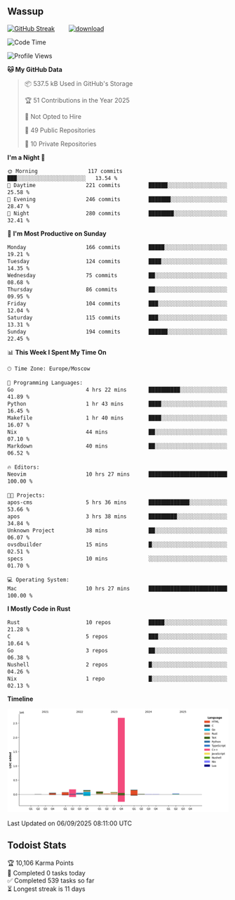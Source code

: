 ## Wassup

<!--
-->

[![GitHub Streak](http://github-readme-streak-stats.herokuapp.com?user=archeoss&theme=shades-of-purple&hide_border=true&date_format=j%20M%5B%20Y%5D)](https://git.io/streak-stats)&nbsp;&nbsp;&nbsp;&nbsp;&nbsp;&nbsp;&nbsp;&nbsp;[![download](https://user-images.githubusercontent.com/68448737/147796309-d8b65b1d-4dde-40d9-b03a-2b42aaa6cd43.jpeg)
](http://bmstu.ru/)

<!--START_SECTION:waka-->
![Code Time](http://img.shields.io/badge/Code%20Time-4%2C001%20hrs%2010%20mins-blue)

![Profile Views](http://img.shields.io/badge/Profile%20Views-0-blue)

**🐱 My GitHub Data** 

> 📦 537.5 kB Used in GitHub's Storage 
 > 
> 🏆 51 Contributions in the Year 2025
 > 
> 🚫 Not Opted to Hire
 > 
> 📜 49 Public Repositories 
 > 
> 🔑 10 Private Repositories 
 > 
**I'm a Night 🦉** 

```text
🌞 Morning                117 commits         ███░░░░░░░░░░░░░░░░░░░░░░   13.54 % 
🌆 Daytime                221 commits         ██████░░░░░░░░░░░░░░░░░░░   25.58 % 
🌃 Evening                246 commits         ███████░░░░░░░░░░░░░░░░░░   28.47 % 
🌙 Night                  280 commits         ████████░░░░░░░░░░░░░░░░░   32.41 % 
```
📅 **I'm Most Productive on Sunday** 

```text
Monday                   166 commits         █████░░░░░░░░░░░░░░░░░░░░   19.21 % 
Tuesday                  124 commits         ████░░░░░░░░░░░░░░░░░░░░░   14.35 % 
Wednesday                75 commits          ██░░░░░░░░░░░░░░░░░░░░░░░   08.68 % 
Thursday                 86 commits          ██░░░░░░░░░░░░░░░░░░░░░░░   09.95 % 
Friday                   104 commits         ███░░░░░░░░░░░░░░░░░░░░░░   12.04 % 
Saturday                 115 commits         ███░░░░░░░░░░░░░░░░░░░░░░   13.31 % 
Sunday                   194 commits         ██████░░░░░░░░░░░░░░░░░░░   22.45 % 
```


📊 **This Week I Spent My Time On** 

```text
🕑︎ Time Zone: Europe/Moscow

💬 Programming Languages: 
Go                       4 hrs 22 mins       ██████████░░░░░░░░░░░░░░░   41.89 % 
Python                   1 hr 43 mins        ████░░░░░░░░░░░░░░░░░░░░░   16.45 % 
Makefile                 1 hr 40 mins        ████░░░░░░░░░░░░░░░░░░░░░   16.07 % 
Nix                      44 mins             ██░░░░░░░░░░░░░░░░░░░░░░░   07.10 % 
Markdown                 40 mins             ██░░░░░░░░░░░░░░░░░░░░░░░   06.52 % 

🔥 Editors: 
Neovim                   10 hrs 27 mins      █████████████████████████   100.00 % 

🐱‍💻 Projects: 
apos-cms                 5 hrs 36 mins       █████████████░░░░░░░░░░░░   53.66 % 
apos                     3 hrs 38 mins       █████████░░░░░░░░░░░░░░░░   34.84 % 
Unknown Project          38 mins             ██░░░░░░░░░░░░░░░░░░░░░░░   06.07 % 
ovsdbuilder              15 mins             █░░░░░░░░░░░░░░░░░░░░░░░░   02.51 % 
specs                    10 mins             ░░░░░░░░░░░░░░░░░░░░░░░░░   01.70 % 

💻 Operating System: 
Mac                      10 hrs 27 mins      █████████████████████████   100.00 % 
```

**I Mostly Code in Rust** 

```text
Rust                     10 repos            █████░░░░░░░░░░░░░░░░░░░░   21.28 % 
C                        5 repos             ███░░░░░░░░░░░░░░░░░░░░░░   10.64 % 
Go                       3 repos             ██░░░░░░░░░░░░░░░░░░░░░░░   06.38 % 
Nushell                  2 repos             █░░░░░░░░░░░░░░░░░░░░░░░░   04.26 % 
Nix                      1 repo              █░░░░░░░░░░░░░░░░░░░░░░░░   02.13 % 
```



**Timeline**

![Lines of Code chart](https://raw.githubusercontent.com/archeoss/archeoss/master/assets/bar_graph.png)


 Last Updated on 06/09/2025 08:11:00 UTC
<!--END_SECTION:waka-->

## Todoist Stats

<!-- TODO-IST:START -->
🏆  10,106 Karma Points           
🌸  Completed 0 tasks today           
✅  Completed 539 tasks so far           
⏳  Longest streak is 11 days
<!-- TODO-IST:END -->
